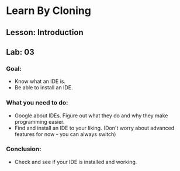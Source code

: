 # Learn By Cloning
## Lesson: Introduction
## Lab: 03

### Goal:
- Know what an IDE is.
- Be able to install an IDE.

### What you need to do:
- Google about IDEs. Figure out what they do and why they make programming easier.
- Find and install an IDE to your liking. (Don't worry about advanced features for now - you can always switch)

### Conclusion:
- Check and see if your IDE is installed and working.